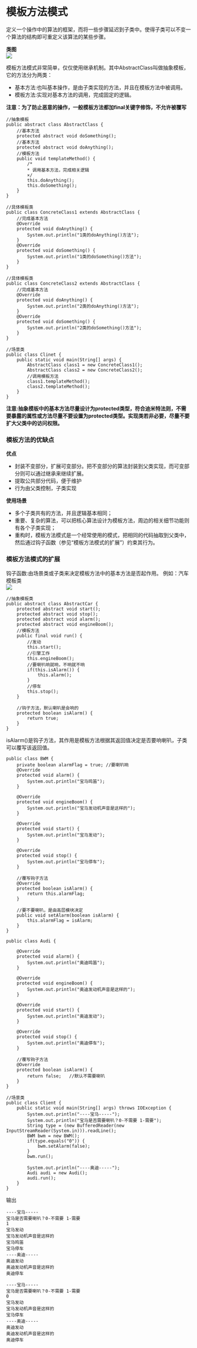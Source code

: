 # 模板方法模式
定义一个操作中的算法的框架，而将一些步骤延迟到子类中。使得子类可以不变一个算法的结构即可重定义该算法的某些步骤。

**类图**<br>
![](template.jpg)

模板方法模式非常简单，仅仅使用继承机制。其中AbstractClass叫做抽象模板，它的方法分为两类：

- 基本方法:也叫基本操作，是由子类实现的方法，并且在模板方法中被调用。
- 模板方法:实现对基本方法的调用，完成固定的逻辑。

**注意：为了防止恶意的操作，一般模板方法都加final关键字修饰，不允许被覆写**
	
	//抽象模板
	public abstract class AbstractClass {
		//基本方法
		protected abstract void doSomething();
		//基本方法
		protected abstract void doAnything();
		//模板方法
		public void templateMethod() {
			/*
			* 调用基本方法，完成相关逻辑
			×/
			this.doAnything();
			this.doSomething();
		}
	}

	//具体模板类
	public class ConcreteClass1 extends AbstractClass {
		//完成基本方法
		@Override
		protected void doAnything() {
			System.out.println("1类的doAnything()方法");
		}
		@Override
		protected void doSomething() {
			System.out.println("1类的doSomething()方法");
		}
	}

	//具体模板类
	public class ConcreteClass2 extends AbstractClass {
		//完成基本方法
		@Override
		protected void doAnything() {
			System.out.println("2类的doAnything()方法");
		}
		@Override
		protected void doSomething() {
			System.out.println("2类的doSomething()方法");
		}
	}

	//场景类
	public class Clinet {
		public static void main(String[] args) {
			AbstractClass class1 = new ConcreteClass1();
			AbstractClass class2 = new ConcreteClass2();
			//调用模板方法
			class1.templateMethod();
			class2.templateMethod();
		}
	}

**注意:抽象模板中的基本方法尽量设计为protected类型，符合迪米特法则，不需要暴露的属性或方法尽量不要设置为protected类型。实现类若非必要，尽量不要扩大父类中的访问权限。**

### 模板方法的优缺点
**优点**<br>

- 封装不变部分，扩展可变部分。把不变部分的算法封装到父类实现，而可变部分则可以通过继承来继续扩展。
- 提取公共部分代码，便于维护
- 行为由父类控制，子类实现

**使用场景**
 
- 多个子类共有的方法，并且逻辑基本相同；
- 重要、复杂的算法，可以把核心算法设计为模板方法，周边的相关细节功能则有各个子类实现；
- 重构时，模板方法模式是一个经常使用的模式，把相同的代码抽取到父类中，然后通过钩子函数（参见“模板方法模式的扩展”）约束其行为。

### 模板方法模式的扩展
钩子函数:由场景类或子类来决定模板方法中的基本方法是否起作用。
例如：汽车模板类<br>
![](kuo.jpg)
	
	//抽象模板类
	public abstract class AbstractCar {
		protected abstract void start();
		protected abstract void stop();
		protected abstract void alarm();
		protected abstract void engineBoom();
		//模板方法
		public final void run() {
			//发动
			this.start();
			//引擎工作
			this.engineBoom();
			//要喇叭响就响，不响就不响
			if(this.isAlarm()) {
				this.alarm();
			}
			//停车
			this.stop();
		}

		//钩子方法，默认喇叭是会响的
		protected boolean isAlarm() {
			return true;
		}
	}
isAlarm()是钩子方法，其作用是模板方法根据其返回值决定是否要响喇叭，子类可以覆写该返回值。
	
	public class BWM {
		private boolean alarmFlag = true; //要喇叭响
	    @Override
	    protected void alarm() {
	        System.out.println("宝马鸣笛");
	    }
	    
	    @Override
	    protected void engineBoom() {
	        System.out.println("宝马发动机声音是这样的");
	    }
	
	    @Override
	    protected void start() {
	        System.out.println("宝马发动");
	    }
	    
	    @Override
	    protected void stop() {
	        System.out.println("宝马停车");
	    }
	    
	    //覆写钩子方法
	    @Override
	    protected boolean isAlarm() {
	        return this.alarmFlag;
	    }
	    
	    //要不要喇叭，是由高层模块决定
	    public void setAlarm(boolean isAlarm) {
	        this.alarmFlag = isAlarm;
	    }
	}

	public class Audi {
		
		@Override
	    protected void alarm() {
	        System.out.println("奥迪鸣笛");
	    }
	    
	    @Override
	    protected void engineBoom() {
	        System.out.println("奥迪发动机声音是这样的");
	    }
	
	    @Override
	    protected void start() {
	        System.out.println("奥迪发动");
	    }
	    
	    @Override
	    protected void stop() {
	        System.out.println("奥迪停车");
	    }
	    
	    //覆写钩子方法
	    @Override
	    protected boolean isAlarm() {
	        return false;   //默认不需要喇叭
	    }
	}

	//场景类
	public class Client {
		public static void main(String[] args) throws IOException {
			System.out.println("----宝马-----");
			System.out.println("宝马是否需要喇叭？0-不需要 1-需要");
			String type = (new BufferedReader(new InputStreamReader(System.in))).readLine();
			BWM bwm = new BWM();
			if(type.equals("0")) {
				bwm.setAlarm(false);
			}
			bwm.run();
			
			System.out.println("----奥迪-----");
			Audi audi = new Audi();
			audi.run();
		}
	}

输出

	----宝马-----
	宝马是否需要喇叭？0-不需要 1-需要
	1
	宝马发动
	宝马发动机声音是这样的
	宝马鸣笛
	宝马停车
	----奥迪-----
	奥迪发动
	奥迪发动机声音是这样的
	奥迪停车

	----宝马-----
	宝马是否需要喇叭？0-不需要 1-需要
	0
	宝马发动
	宝马发动机声音是这样的
	宝马停车
	----奥迪-----
	奥迪发动
	奥迪发动机声音是这样的
	奥迪停车

